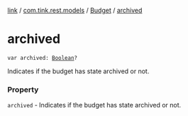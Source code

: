 [link](../../index.md) / [com.tink.rest.models](../index.md) / [Budget](index.md) / [archived](./archived.md)

# archived

`var archived: `[`Boolean`](https://kotlinlang.org/api/latest/jvm/stdlib/kotlin/-boolean/index.html)`?`

Indicates if the budget has state archived or not.

### Property

`archived` - Indicates if the budget has state archived or not.